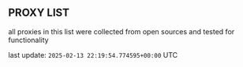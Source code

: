 ## PROXY LIST

all proxies in this list were collected from open sources and tested for functionality

last update: `2025-02-13 22:19:54.774595+00:00` UTC